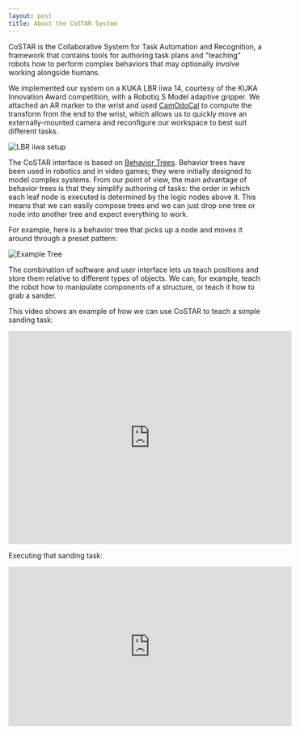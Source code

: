 ```yaml
---
layout: post
title: About the CoSTAR System
---
```


CoSTAR is the Collaborative System for Task Automation and Recognition, a framework that contains tools for authoring task plans and "teaching" robots how to perform complex behaviors that may optionally involve working alongside humans.

We implemented our system on a KUKA LBR iiwa 14, courtesy of the KUKA Innovation Award competition, with a Robotiq S Model adaptive gripper. We attached an AR marker to the wrist and used [CamOdoCal](https://github.com/hengli/camodocal) to compute the transform from the end to the wrist, which allows us to quickly move an externally-mounted camera and reconfigure our workspace to best suit different tasks.

![LBR iiwa setup]({{site.baseurl}}public/costar_config.jpg)

The CoSTAR interface is based on [Behavior Trees](https://en.wikipedia.org/wiki/Behavior_tree_%28artificial_intelligence,_robotics_and_control%29). Behavior trees have been used in robotics and in video games; they were initially designed to model complex systems. From our point of view, the main advantage of behavior trees is that they simplify authoring of tasks: the order in which each leaf node is executed is determined by the logic nodes above it. This means that we can easily compose trees and we can just drop one tree or node into another tree and expect everything to work.

For example, here is a behavior tree that picks up a node and moves it around through a preset pattern:

![Example Tree]({{site.baseurl}}public/pickup_and_show_tree.png)

The combination of software and user interface lets us teach positions and store them relative to different types of objects. We can, for example, teach the robot how to manipulate components of a structure, or teach it how to grab a sander.

This video shows an example of how we can use CoSTAR to teach a simple sanding task:

<iframe width="560" height="421" src="https://www.youtube.com/embed/OsBgfR5e7xA" frameborder="0" allowfullscreen></iframe>

Executing that sanding task:

<iframe width="560" height="315" src="https://www.youtube.com/embed/Ol8HQmMuSVA" frameborder="0" allowfullscreen></iframe>
